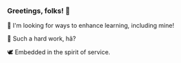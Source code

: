 
<!--
  <<< TO DO: Think of a better description regarding professional issues.
-->

### Greetings, folks! 🔔
:owl: I'm looking for ways to enhance learning, including mine!

:roller_coaster: Such a hard work, hã?

:dove: Embedded in the spirit of service.

